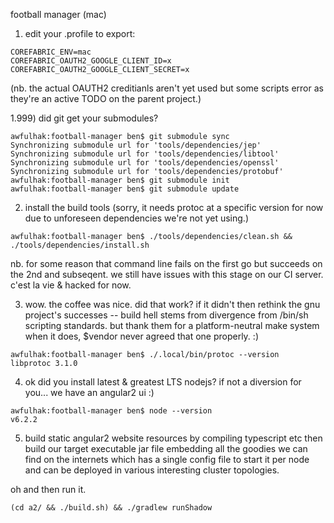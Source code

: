 football manager (mac)


1) edit your .profile to export:

```
COREFABRIC_ENV=mac
COREFABRIC_OAUTH2_GOOGLE_CLIENT_ID=x
COREFABRIC_OAUTH2_GOOGLE_CLIENT_SECRET=x
```

(nb. the actual OAUTH2 creditianls aren't yet used but some scripts
error as they're an active TODO on the parent project.)


1.999) did git get your submodules?

```
awfulhak:football-manager ben$ git submodule sync
Synchronizing submodule url for 'tools/dependencies/jep'
Synchronizing submodule url for 'tools/dependencies/libtool'
Synchronizing submodule url for 'tools/dependencies/openssl'
Synchronizing submodule url for 'tools/dependencies/protobuf'
awfulhak:football-manager ben$ git submodule init
awfulhak:football-manager ben$ git submodule update
```


2) install the build tools (sorry, it needs protoc at a specific version
for now due to unforeseen dependencies we're not yet using.)

```
awfulhak:football-manager ben$ ./tools/dependencies/clean.sh && ./tools/dependencies/install.sh 
```

nb. for some reason that command line fails on the first go but succeeds on the 2nd and
subseqent.  we still have issues with this stage on our CI server.  c'est la vie & hacked
for now.

3) wow.  the coffee was nice.  did that work?  if it didn't then rethink the gnu project's
successes -- build hell stems from divergence from /bin/sh scripting standards.  but thank
them for a platform-neutral make system when it does, $vendor never agreed that one properly. :)


```
awfulhak:football-manager ben$ ./.local/bin/protoc --version
libprotoc 3.1.0
```

4) ok did you install latest & greatest LTS nodejs?  if not a diversion for you...  we have
an angular2 ui :)

```
awfulhak:football-manager ben$ node --version
v6.2.2
```

5) build static angular2 website resources by compiling typescript etc then build our
target executable jar file embedding all the goodies we can find on the internets which
has a single config file to start it per node and can be deployed in various interesting
cluster topologies.

oh and then run it.

```
(cd a2/ && ./build.sh) && ./gradlew runShadow
```
